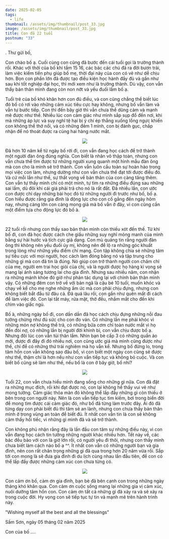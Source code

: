 ```yaml
---
date: 2025-02-05
tags:
  - life
thumbnail: /assets/img/thumbnail/post_33.jpg
image: /assets/img/thumbnail/post_33.jpg
title: Con đã 22 tuổi
postnum: "33"
---
```

.
Thư gửi bố,

Con chào bố ạ.
Cuối cùng con cũng đã bước đến cái tuổi gọi là trưởng thành rồi. Khác với thời của bố khi tầm 15 16, các bác các chú đã ra đời bươn trải, làm việc kiếm tiền phụ giúp bố mẹ, thời đại này của con có vẻ như dễ chịu hơn.
Bọn con phần lớn đã được tạo điều kiện học hành đầy đủ và gần như sau khi tốt nghiệp đại học, thì mới xem như là trưởng thành. Dù vậy, con vẫn thấy bản thân mình đang còn non nớt và yếu đuối lắm bố ạ.

Tuổi trẻ của bố khó khăn hơn con đủ điều, và con cũng chẳng thể biết lúc đó bố có rơi vào những cảm xúc tiêu cực hay không, nhưng bố vẫn làm và vẫn tự bước tiếp. Con thì đến bây giờ thì vẫn chưa thể dũng cảm và mạnh mẽ được như thế. Nhiều lúc con cảm giác như mình sắp sụp đổ đến nơi, khi mà những áp lực và suy nghĩ tệ hại bị ý chí ép thẳng xuống lồng ngực khiến con không thể thở nổi, và có những đêm 1 mình, con bị đánh gục, chấp nhận để nó thoát được ra cùng hai hàng nước mắt.

<figure class="post-image" style="text-align: center;">
    <img itemprop="image" src="/assets/img/post_img/post33/down.jpg" />
</figure>

Đã hơn 10 năm kể từ ngày bố rời đi, con vẫn đang học cách để trở thành một người đàn ông đúng nghĩa. Con biết là nhân vô thập toàn, nhưng con vẫn chưa thể tìm được từ những người xung quanh một hình mẫu đàn ông mà con cho là mình sẽ trở thành. Con vẫn luôn cầu toàn sự hoàn hảo trong mọi việc con làm, nhưng dường như con vẫn chưa thể đạt tới được điều đó. Và cứ mỗi lần như thế, sự thất vọng về bản thân của con càng tăng thêm. Con vẫn tự thấy mình chỉ có một mình, tự tìm ra những điều đúng sau những sai lầm, dù đôi khi cái giá phải trả cho nó là rất đắt. Đã nhiều lần, con ước con được chỉ dạy những bài học đó từ những người đi trước như bố, bố ạ. Con hiểu được rằng gia đình là động lực cho con cố gắng đến ngày hôm nay, nhưng càng lớn con càng mong giá mà bố vẫn ở đây, vì con cũng cần một điểm tựa cho động lực đó bố à.

<figure class="post-image" style="text-align: center;">
    <img itemprop="image" src="/assets/img/post_img/post33/dad_and_son.jpg" />
</figure>

22 tuổi rồi nhưng con thấy sao bản thân mình còn thiếu xót đến thế. Từ khi bố đi, con đã học được cách che giấu những suy nghĩ mỏng manh của mình bằng sự hài hước và tích cực giả dạng. Con mù quáng tin rằng người đàn ông thì không nên yếu đuối ủy mị, không nên để lộ ra những góc khuất trong lòng như những yếu điểm chí mạng. Con tập không chia sẻ những tâm sự tiêu cực với mọi người, học cách làm đóng băng nó và tập trung cho những gì mà con đã tin là đúng. Nó giúp con trở thành người con chăm chỉ của mẹ, người em trai học giỏi của chị, và là người được họ hàng kì vọng sẽ mang lại ánh sáng tương lai cho gia đình. Nhưng sau nhiều năm, con nhận ra những mánh khóe đó giờ như phản tác dụng lại với chính bản thân mình vậy. Có những đêm con trở về với bản ngã là cậu bé 10 tuổi, muốn khóc và chạy về kể cho mẹ nghe những ấm ức mà con phải chịu đựng, nhưng con không biết bắt đầu từ đâu cả. Đã quá lâu rồi, con gần như quên mất đi cách để làm việc đó. Con lại tắt máy, rửa mặt, thở đều, nhắm mắt cho đến khi chìm vào giấc ngủ.

Bố à, những ngày bố đi, con dần dần đã học cách chịu đựng những nỗi đau tưởng chừng như đủ sức cho con đo ván. Có những lần mẹ phải khóc vì những món nợ không thể trả, có những bữa cơm chỉ toàn nước mắt vì họ đến đòi nợ, có những lần bị người đời khinh bỉ, con vẫn chịu được bố ạ. Nhưng đôi lúc con vẫn tủi thân lắm. Nhìn bạn bè cấp 3 có những quần áo mới, được đi đây đi đó nhiều nơi, con cũng ước giá mà mình cũng được như thế, chỉ để có những thứ trải nghiêm mà họ vẫn kể. Nhưng bố đừng lo, trong tâm hồn con vẫn không sao đâu bố, vì con biết một ngày con cũng sẽ được như thế, thậm chí là hơn nếu như con vẫn tiếp tục và không bỏ cuộc. Và con biết bố cũng sẽ làm như thế, nếu bố là con ở bây giờ, bố nhỉ?

<figure class="post-image" style="text-align: center;">
    <img itemprop="image" src="/assets/img/post_img/post33/suffer.png" />
</figure>

Tuổi 22, con vẫn chưa hiểu mình đang sống cho những gì nữa. Con đã đặt ra những mục đích, rồi khi đạt được nó, con lại không hề thấy vui vẻ như mong tưởng. Cảm giác thỏa mãn đó không thể lấp đầy những gì còn thiếu ở bên trong con người này. Nên là con vẫn tiếp tục tìm kiếm, bơi trong biển đời để mong tìm được cái cảm giác đó, như bố đã từng làm trước đây. Ai đó đã từng dạy con phải biết đủ thì tâm sẽ an lành, nhưng con chưa thấy bản thân mình ở trong vùng an toàn để biết đủ. Ít nhất con vẫn tin là con sẽ không cảm thấy hối tiếc, vì những gì mình đã và sẽ trở thành.

Con không phủ nhận rằng đây là lần đầu con tâm sự những điều này, vì con vẫn đang học cách tin tưởng những người khác nhiều hơn. Tết này về, các bác đều bảo với con là giờ lớn rồi, có người yêu đi thôi, nhưng con thấy mình chưa biết làm cách nào bố ạ ^^. Ít nhất con vẫn có những người bạn và gia đình, nên con rất chân trọng những gì đã qua trong hơn 20 năm vừa rồi. Sắp tới con mong là sẽ đưa gia đình đi du lịch cùng nhau lần đầu tiên, để con có thể lấp đầy được những cảm xúc con chưa từng có.

<figure class="post-image" style="text-align: center;">
    <img itemprop="image" src="/assets/img/post_img/post33/friends.jpg" />
</figure>

Con cảm ơn bố, cảm ơn gia đình, bạn bè đã bên cạnh con trong những ngày tháng khó khăn qua. Con cảm ơn cuộc sống mang lại những gia vị cảm xúc, nuôi dưỡng tâm hồn con. Con cảm ơn tất cả những gì đã xảy ra và sẽ xảy ra trong cuộc đời. Hy vọng con sẽ tiếp tục tự tin và mạnh mẽ trên hành trình này.

"Wishing myself all the best and all the blessings"

Sầm Sơn, ngày 05 tháng 02 năm 2025

Con của bố
....